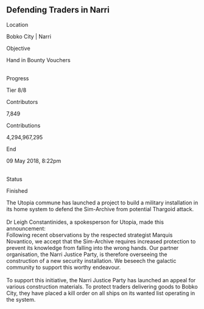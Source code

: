 ## Defending Traders in Narri

Location

Bobko City \| Narri

Objective

Hand in Bounty Vouchers

\
Progress

Tier 8/8

Contributors

7,849

Contributions

4,294,967,295

End

09 May 2018, 8:22pm

\
Status

Finished

The Utopia commune has launched a project to build a military
installation in its home system to defend the Sim-Archive from potential
Thargoid attack.\
\
Dr Leigh Constantinides, a spokesperson for Utopia, made this
announcement:\
Following recent observations by the respected strategist Marquis
Novantico, we accept that the Sim-Archive requires increased protection
to prevent its knowledge from falling into the wrong hands. Our partner
organisation, the Narri Justice Party, is therefore overseeing the
construction of a new security installation. We beseech the galactic
community to support this worthy endeavour.\
\
To support this initiative, the Narri Justice Party has launched an
appeal for various construction materials. To protect traders delivering
goods to Bobko City, they have placed a kill order on all ships on its
wanted list operating in the system.
